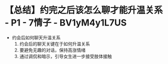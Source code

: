 # 【总结】约完之后该怎么聊才能升温关系 - P1 - 7情子 - BV1yM4y1L7US

-   约会后如何聊天升温关系
    1.  约会后的聊天关键在于如何升温关系
    2.  要避免无趣的对话，保持高涨情绪
    3.  通过调侃和暗示，引导女生进一步接受肢体接触